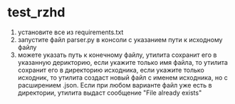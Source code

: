 # test_rzhd

1. установите все из requirements.txt
2. запустите файл parser.py в консоли с указанием пути к исходному файлу
3. можете указать путь к конечному файлу, утилита сохранит его в указанную дерикторию, если укажите только имя файла, 
   то утилита сохранит его в директорию исходника, если укажите только исходник, то утилита создаст новый файл 
   с именем исходника, но с расширением .json. Если при любом варианте файл уже есть в директории, утилита выдаст 
   сообщение "File already exists"